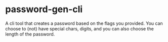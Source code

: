 # password-gen-cli
A cli tool that creates a password based on the flags you provided. You can choose to (not) have special chars, digits, and you can also choose the length of the password.
